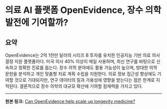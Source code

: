 # 의료 AI 플랫폼 OpenEvidence, 장수 의학 발전에 기여할까?

## 요약
OpenEvidence는 2억 1천만 달러의 시리즈 B 투자를 유치한 인공지능 기반 의료 의사결정 지원 플랫폼이다.  미국 의사 40% 이상이 매일 사용하며, 최신 연구를 바탕으로 신속하고 정확한 진료를 돕는다. 장수 의학 분야에도 활용 가능성이 높으며,  방대한 의학 문헌을 분석하고  개인 맞춤형 치료 계획 수립을 지원한다.  의료 정보 접근성 향상에도 기여할 것으로 기대되지만,  연구 데이터의 질과 가용성에 영향을 받는다는 점은 한계로 지적된다.  결론적으로 장수 의학의 대규모 확산에 기여할 잠재력을 가지고 있다.

---

**원본 링크:** [Can OpenEvidence help scale up longevity medicine?](https://longevity.technology/news/can-openevidence-help-scale-up-longevity-medicine/)

